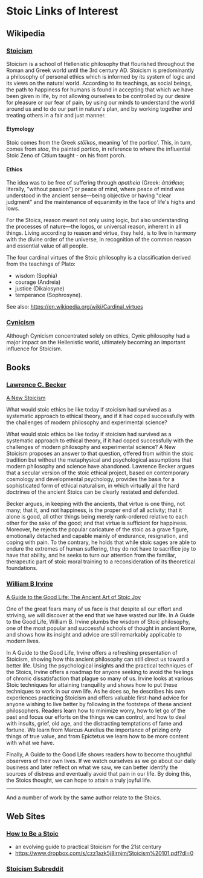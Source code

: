 

Stoic Links of Interest
===

## Wikipedia

### [Stoicism]( https://en.wikipedia.org/wiki/Stoicism )

Stoicism is a school of Hellenistic philosophy that flourished throughout the Roman and Greek world until the 3rd century AD. Stoicism is predominantly a philosophy of personal ethics which is informed by its system of logic and its views on the natural world. According to its teachings, as social beings, the path to happiness for humans is found in accepting that which we have been given in life, by not allowing ourselves to be controlled by our desire for pleasure or our fear of pain, by using our minds to understand the world around us and to do our part in nature's plan, and by working together and treating others in a fair and just manner.

#### Etymology
Stoic comes from the Greek _stōïkos_, meaning 'of the portico'. This, in turn, comes from _stoa_, the painted portico, in reference to where the influential Stoic Zeno of Citium taught - on his front porch.

#### Ethics

The idea was to be free of suffering through _apatheia_ (Greek: _ἀπάθεια_; literally, "without passion") or peace of mind, where peace of mind was understood in the ancient sense—being objective or having "clear judgment" and the maintenance of equanimity in the face of life's highs and lows.

For the Stoics, reason meant not only using logic, but also understanding the processes of nature—the logos, or universal reason, inherent in all things. Living according to reason and virtue, they held, is to live in harmony with the divine order of the universe, in recognition of the common reason and essential value of all people.

The four cardinal virtues of the Stoic philosophy is a classification derived from the teachings of Plato:

* wisdom (Sophia)
* courage (Andreia)
* justice (Dikaiosyne)
* temperance (Sophrosyne).

See also: https://en.wikipedia.org/wiki/Cardinal_virtues

### [Cynicism]( https://en.wikipedia.org/wiki/Cynicism_(philosophy) )

Although Cynicism concentrated solely on ethics, Cynic philosophy had a major impact on the Hellenistic world, ultimately becoming an important influence for Stoicism.


## Books

### [Lawrence C. Becker]( https://www.amazon.com/Lawrence-C.-Becker/e/B001HMLNSS )

[A New Stoicism]( https://www.amazon.com/New-Stoicism-Lawrence-C-Becker-ebook/dp/B071NHNBHV )

What would stoic ethics be like today if stoicism had survived as a systematic approach to ethical theory, and if it had coped successfully with the challenges of modern philosophy and experimental science?

What would stoic ethics be like today if stoicism had survived as a systematic approach to ethical theory, if it had coped successfully with the challenges of modern philosophy and experimental science? A New Stoicism proposes an answer to that question, offered from within the stoic tradition but without the metaphysical and psychological assumptions that modern philosophy and science have abandoned. Lawrence Becker argues that a secular version of the stoic ethical project, based on contemporary cosmology and developmental psychology, provides the basis for a sophisticated form of ethical naturalism, in which virtually all the hard doctrines of the ancient Stoics can be clearly restated and defended.

Becker argues, in keeping with the ancients, that virtue is one thing, not many; that it, and not happiness, is the proper end of all activity; that it alone is good, all other things being merely rank-ordered relative to each other for the sake of the good; and that virtue is sufficient for happiness. Moreover, he rejects the popular caricature of the stoic as a grave figure, emotionally detached and capable mainly of endurance, resignation, and coping with pain. To the contrary, he holds that while stoic sages are able to endure the extremes of human suffering, they do not have to sacrifice joy to have that ability, and he seeks to turn our attention from the familiar, therapeutic part of stoic moral training to a reconsideration of its theoretical foundations.

### [William B Irvine]( https://www.amazon.com/William-B.-Irvine/e/B001IZPOQ6/ )

[A Guide to the Good Life: The Ancient Art of Stoic Joy]( https://www.amazon.com/dp/B0040JHNQG )

One of the great fears many of us face is that despite all our effort and striving, we will discover at the end that we have wasted our life. In A Guide to the Good Life, William B. Irvine plumbs the wisdom of Stoic philosophy, one of the most popular and successful schools of thought in ancient Rome, and shows how its insight and advice are still remarkably applicable to modern lives.

In A Guide to the Good Life, Irvine offers a refreshing presentation of Stoicism, showing how this ancient philosophy can still direct us toward a better life. Using the psychological insights and the practical techniques of the Stoics, Irvine offers a roadmap for anyone seeking to avoid the feelings of chronic dissatisfaction that plague so many of us. Irvine looks at various Stoic techniques for attaining tranquility and shows how to put these techniques to work in our own life. As he does so, he describes his own experiences practicing Stoicism and offers valuable first-hand advice for anyone wishing to live better by following in the footsteps of these ancient philosophers. Readers learn how to minimize worry, how to let go of the past and focus our efforts on the things we can control, and how to deal with insults, grief, old age, and the distracting temptations of fame and fortune. We learn from Marcus Aurelius the importance of prizing only things of true value, and from Epictetus we learn how to be more content with what we have.

Finally, A Guide to the Good Life shows readers how to become thoughtful observers of their own lives. If we watch ourselves as we go about our daily business and later reflect on what we saw, we can better identify the sources of distress and eventually avoid that pain in our life. By doing this, the Stoics thought, we can hope to attain a truly joyful life.

***
And a number of work by the same author relate to the Stoics.


## Web Sites


### [How to Be a Stoic]( https://howtobeastoic.wordpress.com/ )

* an evolving guide to practical Stoicism for the 21st century
* https://www.dropbox.com/s/czz1azk5j8irnjm/Stoicism%20101.pdf?dl=0

### [Stoicism Subreddit]( https://www.reddit.com/r/Stoicism/ )
